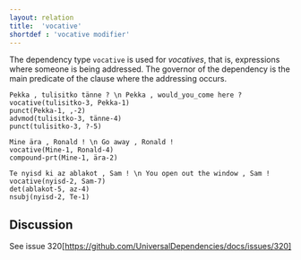 ```yaml
---
layout: relation
title:  'vocative'
shortdef : 'vocative modifier'
---
```


The dependency type `vocative` is used for *vocatives*, that is,
expressions where someone is being addressed. The governor of the
dependency is the main predicate of the clause where the addressing
occurs.

<!-- fname:voc.pdf -->
~~~ sdparse
Pekka , tulisitko tänne ? \n Pekka , would_you_come here ?
vocative(tulisitko-3, Pekka-1)
punct(Pekka-1, ,-2)
advmod(tulisitko-3, tänne-4)
punct(tulisitko-3, ?-5)
~~~

~~~ sdparse
Mine ära , Ronald ! \n Go away , Ronald !
vocative(Mine-1, Ronald-4)
compound-prt(Mine-1, ära-2)
~~~

~~~ sdparse
Te nyisd ki az ablakot , Sam ! \n You open out the window , Sam !
vocative(nyisd-2, Sam-7)
det(ablakot-5, az-4)
nsubj(nyisd-2, Te-1)
~~~ 

## Discussion 

See issue 320[https://github.com/UniversalDependencies/docs/issues/320]
<!-- Interlanguage links updated Út zář 29 20:43:28 CEST 2020 -->
